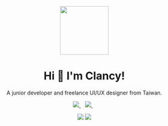 <div id="header" align="center">
  <img src="https://github.com/boyonglin/boyonglin/assets/56038738/122aeffe-9137-43a6-a54e-99916d70ac15" width="128"/>
  <h1> Hi 👋 I'm Clancy! </h1>
</div>

<p align='center'>
A junior developer and freelance UI/UX designer from Taiwan.
</p>

<p align='center'>
  <a href="mailto:boyong.lllin@gmail.com">
    <img src="https://img.shields.io/badge/Gmail-D14836?style=for-the-badge&logo=gmail&logoColor=white" />
  </a>&nbsp;&nbsp;
  <a href="https://www.linkedin.com/in/boyonglin/">
    <img src="https://img.shields.io/badge/LinkedIn-0077B5?style=for-the-badge&logo=linkedin&logoColor=white" />        
  </a>&nbsp;&nbsp;
</p>

<p align='center'>
  <a href="#"><img src="https://github-readme-stats-git-masterrstaa-rickstaa.vercel.app/api?username=boyonglin&theme=tokyonight"></a>
  <a href="#"><img src="https://github-readme-streak-stats.herokuapp.com/?user=boyonglin&theme=tokyonight"></a>
</p>

<!--
**boyonglin/boyonglin** is a ✨ _special_ ✨ repository because its `README.md` (this file) appears on your GitHub profile.

Here are some ideas to get you started:

- 🔭 I’m currently working on ...
- 🌱 I’m currently learning ...
- 👯 I’m looking to collaborate on ...
- 🤔 I’m looking for help with ...
- 💬 Ask me about ...
- 📫 How to reach me: ...
- 😄 Pronouns: ...
- ⚡ Fun fact: ...
-->

